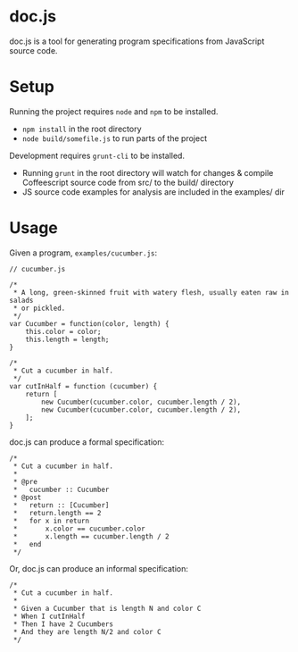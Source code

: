 # doc.js

doc.js is a tool for generating program specifications from JavaScript source code.

# Setup
Running the project requires `node` and `npm` to be installed.

- `npm install` in the root directory
- `node build/somefile.js` to run parts of the project

Development requires `grunt-cli` to be installed.

- Running `grunt` in the root directory will watch for changes & compile
  Coffeescript source code from src/ to the build/ directory
- JS source code examples for analysis are included in the examples/ dir

# Usage

Given a program, `examples/cucumber.js`:

```
// cucumber.js

/*
 * A long, green-skinned fruit with watery flesh, usually eaten raw in salads
 * or pickled.
 */
var Cucumber = function(color, length) {
    this.color = color;
    this.length = length;
}

/*
 * Cut a cucumber in half.
 */
var cutInHalf = function (cucumber) {
    return [
        new Cucumber(cucumber.color, cucumber.length / 2),
        new Cucumber(cucumber.color, cucumber.length / 2),
    ];
}
```

doc.js can produce a formal specification:

```
/*
 * Cut a cucumber in half.
 *
 * @pre
 *   cucumber :: Cucumber
 * @post
 *   return :: [Cucumber]
 *   return.length == 2
 *   for x in return
 *       x.color == cucumber.color
 *       x.length == cucumber.length / 2
 *   end
 */
```

Or, doc.js can produce an informal specification:

```
/*
 * Cut a cucumber in half.
 *
 * Given a Cucumber that is length N and color C
 * When I cutInHalf
 * Then I have 2 Cucumbers
 * And they are length N/2 and color C
 */
```
